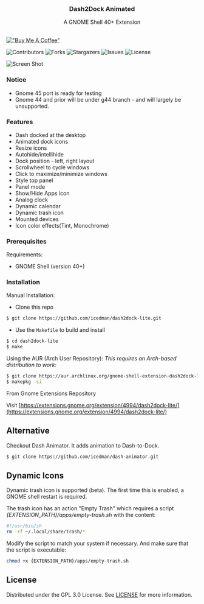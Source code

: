 <br/>
<p align="center">
  <h3 align="center">Dash2Dock Animated</h3>

  <p align="center">
    A GNOME Shell 40+ Extension
    <br/>
    <br/>
  </p>
</p>

[!["Buy Me A Coffee"](https://www.buymeacoffee.com/assets/img/custom_images/orange_img.png)](https://www.buymeacoffee.com/icedman)

![Contributors](https://img.shields.io/github/contributors/icedman/dash2dock-lite?color=dark-green) ![Forks](https://img.shields.io/github/forks/icedman/dash2dock-lite?style=social) ![Stargazers](https://img.shields.io/github/stars/icedman/dash2dock-lite?style=social) ![Issues](https://img.shields.io/github/issues/icedman/dash2dock-lite) ![License](https://img.shields.io/github/license/icedman/dash2dock-lite) 


![Screen Shot](https://raw.githubusercontent.com/icedman/dash2dock-lite/main/screenshots/Screenshot%20from%202022-10-17%2021-33-29.png)

### Notice

* Gnome 45 port is ready for testing
* Gnome 44 and prior will be under g44 branch - and will largely be unsupported.

### Features

* Dash docked at the desktop
* Animated dock icons
* Resize icons
* Autohide/intellihide
* Dock position - left, right layout
* Scrollwheel to cycle windows
* Click to maximize/minimize windows
* Style top panel
* Panel mode
* Show/Hide Apps icon
* Analog clock
* Dynamic calendar
* Dynamic trash icon
* Mounted devices
* Icon color effects(Tint, Monochrome)

### Prerequisites

Requirements:

* GNOME Shell (version 40+)

### Installation

Manual Installation: 
- Clone this repo
```bash
$ git clone https://github.com/icedman/dash2dock-lite.git
```
- Use the `Makefile` to build and install
```bash 
$ cd dash2dock-lite
$ make
```

Using the AUR (Arch User Repository):
*This requires an Arch-based distribution to work:*
```bash
$ git clone https://aur.archlinux.org/gnome-shell-extension-dash2dock-lite.git
$ makepkg -si
```

From Gnome Extensions Repository

Visit [https://extensions.gnome.org/extension/4994/dash2dock-lite/](https://extensions.gnome.org/extension/4994/dash2dock-lite/)

## Alternative

Checkout Dash Animator. It adds animation to Dash-to-Dock.

```bash
$ git clone https://github.com/icedman/dash-animator.git
```

## Dynamic Icons

Dynamic trash icon is supported (beta). The first time this is enabled, a GNOME shell restart is required.

The trash icon has an action "Empty Trash" which requires a script *{EXTENSION_PATH}/apps/empty-trash.sh* with the content:

```sh
#!/usr/bin/sh
rm -rf ~/.local/share/Trash/*
```

Modify the script to match your system if necessary. And make sure that the script is executable:

```sh
chmod +x {EXTENSION_PATH}/apps/empty-trash.sh
```

## License

Distributed under the GPL 3.0 License. See [LICENSE](https://github.com/icedman/dash2dock-lite/blob/main/LICENSE.md) for more information.
